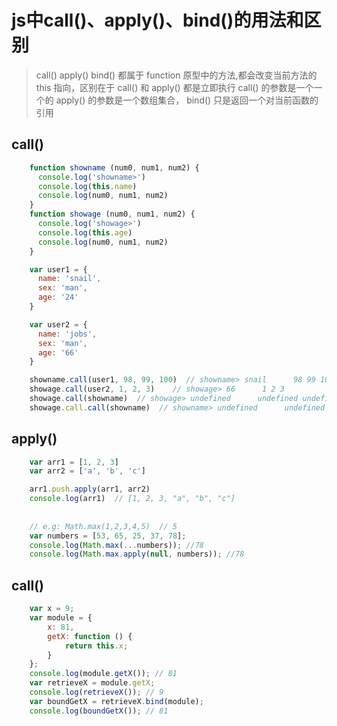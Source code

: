 # js中call()、apply()、bind()的用法和区别

> call() apply() bind() 都属于 function 原型中的方法,都会改变当前方法的 this 指向，区别在于 call() 和 apply() 都是立即执行 call() 的参数是一个一个的 apply() 的参数是一个数组集合， bind() 只是返回一个对当前函数的引用

## call()

```javascript
    function showname (num0, num1, num2) {
      console.log('showname>')
      console.log(this.name)
      console.log(num0, num1, num2)
    }
    function showage (num0, num1, num2) {
      console.log('showage>')
      console.log(this.age)
      console.log(num0, num1, num2)
    }

    var user1 = {
      name: 'snail',
      sex: 'man',
      age: '24'
    }

    var user2 = {
      name: 'jobs',
      sex: 'man',
      age: '66'
    }

    showname.call(user1, 98, 99, 100)  // showname> snail      98 99 100
    showage.call(user2, 1, 2, 3)    // showage> 66      1 2 3
    showage.call(showname)  // showage> undefined      undefined undefined undefined 这一句 this 指向的是 showage
    showage.call.call(showname)  // showname> undefined      undefined undefined undefined 这一句 this 指向的是 showname
```

## apply()
```javascript
    var arr1 = [1, 2, 3]
    var arr2 = ['a', 'b', 'c']

    arr1.push.apply(arr1, arr2)
    console.log(arr1)  // [1, 2, 3, "a", "b", "c"]
    
    
    // e.g: Math.max(1,2,3,4,5)  // 5
    var numbers = [53, 65, 25, 37, 78];
    console.log(Math.max(...numbers)); //78
    console.log(Math.max.apply(null, numbers)); //78
```

## call()
```javascript
    var x = 9;
    var module = {
        x: 81,
        getX: function () {
            return this.x;
        }
    };
    console.log(module.getX()); // 81
    var retrieveX = module.getX;
    console.log(retrieveX()); // 9
    var boundGetX = retrieveX.bind(module);
    console.log(boundGetX()); // 81
```
